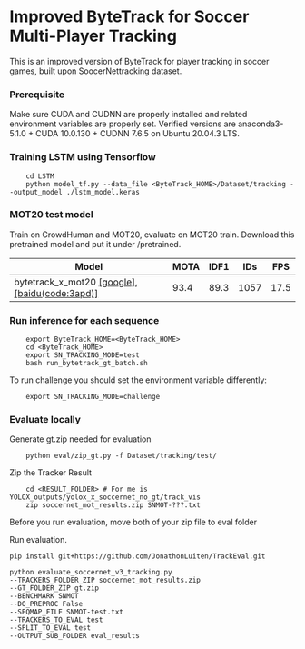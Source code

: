 # Improved ByteTrack for Soccer Multi-Player Tracking
This is an improved version of ByteTrack for player tracking in soccer games, built upon SoocerNettracking dataset.

### Prerequisite
Make sure CUDA and CUDNN are properly installed and related environment variables are properly set. 
Verified versions are anaconda3-5.1.0 + CUDA 10.0.130 + CUDNN 7.6.5 on Ubuntu 20.04.3 LTS. 

### Training LSTM using Tensorflow
```
    cd LSTM
    python model_tf.py --data_file <ByteTrack_HOME>/Dataset/tracking --output_model ./lstm_model.keras
```

### MOT20 test model

Train on CrowdHuman and MOT20, evaluate on MOT20 train. Download this pretrained model and put it under /pretrained.


| Model    |  MOTA | IDF1 | IDs | FPS |
|------------|-------|------|------|------|
|bytetrack_x_mot20 [[google]](https://drive.google.com/file/d/1HX2_JpMOjOIj1Z9rJjoet9XNy_cCAs5U/view?usp=sharing), [[baidu(code:3apd)]](https://pan.baidu.com/s/1bowJJj0bAnbhEQ3_6_Am0A) | 93.4 | 89.3 | 1057 | 17.5 |

### Run inference for each sequence
```
    export ByteTrack_HOME=<ByteTrack_HOME>
    cd <ByteTrack_HOME>
    export SN_TRACKING_MODE=test
    bash run_bytetrack_gt_batch.sh
```
To run challenge you should set the environment variable differently:
```
    export SN_TRACKING_MODE=challenge
```

### Evaluate locally

Generate gt.zip needed for evaluation
```
    python eval/zip_gt.py -f Dataset/tracking/test/

```

Zip  the Tracker Result
```
    cd <RESULT_FOLDER> # For me is YOLOX_outputs/yolox_x_soccernet_no_gt/track_vis
    zip soccernet_mot_results.zip SNMOT-???.txt
```

Before you run evaluation, move both of your zip file to eval folder

Run evaluation.

```
pip install git+https://github.com/JonathonLuiten/TrackEval.git

python evaluate_soccernet_v3_tracking.py     
--TRACKERS_FOLDER_ZIP soccernet_mot_results.zip     
--GT_FOLDER_ZIP gt.zip     
--BENCHMARK SNMOT     
--DO_PREPROC False     
--SEQMAP_FILE SNMOT-test.txt     
--TRACKERS_TO_EVAL test     
--SPLIT_TO_EVAL test     
--OUTPUT_SUB_FOLDER eval_results
```
